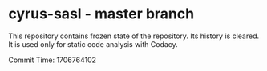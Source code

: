 # cyrus-sasl - master branch

This repository contains frozen state of the repository.
Its history is cleared. It is used only for static code
analysis with Codacy.

Commit Time: 1706764102